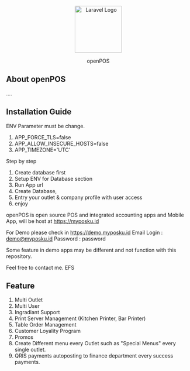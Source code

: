 <p align="center"><a href="https://myposku.id" target="_blank"><img src="https://github.com/vm0993/fic14-openpos/blob/main/public/images/coffee.ico" width="128" alt="Laravel Logo"></a></p>
<p align="center">
    openPOS
</p>

## About openPOS

....

## Installation Guide

ENV Parameter must be change.
1. APP_FORCE_TLS=false
2. APP_ALLOW_INSECURE_HOSTS=false
3. APP_TIMEZONE='UTC'

Step by step

1. Create database first
2. Setup ENV for Database section
3. Run App url
4. Create Database,
5. Entry your outlet & company profile with user access
6. enjoy

openPOS is open source POS and integrated accounting apps and Mobile App, will be host at https://myposku.id 

For Demo please check in https://demo.myposku.id 
Email Login : demo@myposku.id
Password    : password

Some feature in demo apps may be different and not function with this repository.

Feel free to contact me. EFS

## Feature

1. Multi Outlet
2. Multi User
3. Ingradiant Support
4. Print Server Management (Kitchen Printer, Bar Printer)
5. Table Order Management
6. Customer Loyality Program
7. Promos
8. Create Different menu every Outlet such as "Special Menus" every single outlet.
9. QRIS payments autoposting to finance department every success payments.

## 
